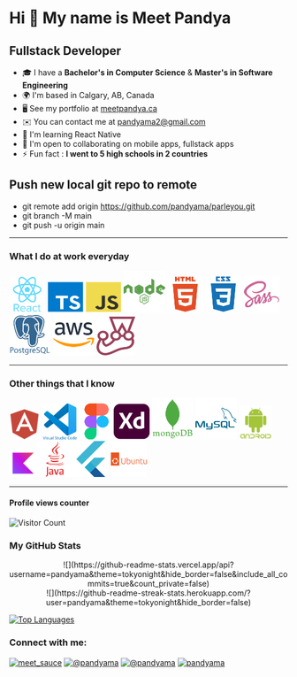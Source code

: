 Hi 👋 My name is Meet Pandya
============================

Fullstack Developer
-------------------

* 🎓  I have a **Bachelor's in Computer Science** & **Master's in Software Engineering**
* 🌍  I'm based in Calgary, AB, Canada
* 🖥️  See my portfolio at [meetpandya.ca](http://www.meetpandya.ca)
* ✉️   You can contact me at [pandyama2@gmail.com](mailto:pandyama2@gmail.com)
* 🧠  I'm learning React Native
* 🤝  I'm open to collaborating on mobile apps, fullstack apps
* ⚡ Fun fact : **I went to 5 high schools in 2 countries**

Push new local git repo to remote
---------------------------------
- git remote add origin https://github.com/pandyama/parleyou.git
- git branch -M main
- git push -u origin main

---

### **What I do at work everyday**
<img alt="medium" height="65px" width="65px" src="https://github.com/devicons/devicon/blob/master/icons/react/react-original-wordmark.svg"/> <img alt="medium" height="55px" width="65px" src="https://github.com/devicons/devicon/blob/master/icons/typescript/typescript-plain.svg"/> <img alt="medium" height="55px" width="65px" src="https://github.com/devicons/devicon/blob/master/icons/javascript/javascript-original.svg"/> <img alt="medium" height="75px" width="75px" src="https://github.com/devicons/devicon/blob/master/icons/nodejs/nodejs-plain-wordmark.svg"/>
<img alt="medium" height="65px" width="65px" src="https://github.com/devicons/devicon/blob/master/icons/html5/html5-plain-wordmark.svg"/> <img alt="medium" height="65px" width="65px" src="https://github.com/devicons/devicon/blob/master/icons/css3/css3-plain-wordmark.svg"/> <img alt="medium" height="65px" width="65px" src="https://github.com/devicons/devicon/blob/master/icons/sass/sass-original.svg"/>
<img alt="medium" height="75px" width="75px" src="https://github.com/devicons/devicon/blob/master/icons/postgresql/postgresql-plain-wordmark.svg"/>
<img alt="medium" height="75px" width="75px" src="https://github.com/devicons/devicon/blob/master/icons/amazonwebservices/amazonwebservices-original-wordmark.svg"/> <img alt="medium" height="70px" width="70px" src="https://github.com/devicons/devicon/blob/master/icons/jest/jest-plain.svg"/>

---

### **Other things that I know**

<img alt="medium" height="55px" width="55px" src="https://github.com/devicons/devicon/blob/master/icons/angularjs/angularjs-plain.svg"/> <img alt="medium" height="65px" width="65px" src="https://github.com/devicons/devicon/blob/master/icons/vscode/vscode-original-wordmark.svg"/><img alt="medium" height="65px" width="65px" src="https://github.com/devicons/devicon/blob/master/icons/figma/figma-original.svg"/><img alt="medium" height="65px" width="65px" src="https://github.com/devicons/devicon/blob/master/icons/xd/xd-plain.svg"/> <img alt="medium" height="75px" width="75px" src="https://github.com/devicons/devicon/blob/master/icons/mongodb/mongodb-plain-wordmark.svg"/> <img alt="medium" height="75px" width="75px" src="https://github.com/devicons/devicon/blob/master/icons/mysql/mysql-plain-wordmark.svg"/> <img alt="medium" height="60px" width="60px" src="https://github.com/devicons/devicon/blob/master/icons/android/android-plain-wordmark.svg"/>  <img alt="medium" height="50px" width="50px" src="https://github.com/devicons/devicon/blob/master/icons/kotlin/kotlin-original.svg"/><img alt="medium" height="65px" width="65px" src="https://github.com/devicons/devicon/blob/master/icons/java/java-plain-wordmark.svg"/><img alt="medium" height="65px" width="65px" src="https://github.com/devicons/devicon/blob/master/icons/flutter/flutter-original.svg"/> <img alt="medium" height="65px" width="65px" src="https://github.com/devicons/devicon/blob/master/icons/ubuntu/ubuntu-plain-wordmark.svg"/>

---

#### Profile views counter
![Visitor Count](https://profile-counter.glitch.me/{pandyama}/count.svg)

### **My GitHub Stats**

<div align="center">
   ![](https://github-readme-stats.vercel.app/api?username=pandyama&theme=tokyonight&hide_border=false&include_all_commits=true&count_private=false)<br/>
   ![](https://github-readme-streak-stats.herokuapp.com/?user=pandyama&theme=tokyonight&hide_border=false)<br/>
</div>

<a href="https://github.com/pandyama" align="left"><img src="https://github-readme-stats.vercel.app/api/top-langs/?username=pandyama&langs_count=10&title_color=0891b2&text_color=ffffff&icon_color=0891b2&bg_color=1c1917&hide_border=true&locale=en&custom_title=Top%20%Languages" alt="Top Languages" /></a>

<h3 align="left">Connect with me:</h3>
<p align="left">
<a href="https://instagram.com/meet_sauce" target="blank"><img align="center" src="https://raw.githubusercontent.com/rahuldkjain/github-profile-readme-generator/master/src/images/icons/Social/instagram.svg" alt="meet_sauce" height="30" width="40" /></a>
<a href="https://hashnode.com/@pandyama" target="blank"><img align="center" src="https://raw.githubusercontent.com/rahuldkjain/github-profile-readme-generator/master/src/images/icons/Social/hashnode.svg" alt="@pandyama" height="30" width="40" /></a>
<a href="https://medium.com/@pandyama" target="blank"><img align="center" src="https://raw.githubusercontent.com/rahuldkjain/github-profile-readme-generator/master/src/images/icons/Social/medium.svg" alt="@pandyama" height="30" width="40" /></a>
<a href="https://www.linkedin.com/in/meetpandya-9089/" target="blank"><img align="center" src="https://raw.githubusercontent.com/rahuldkjain/github-profile-readme-generator/master/src/images/icons/Social/linked-in-alt.svg" alt="pandyama" height="30" width="40" /></a>
<!-- <a href="https://pandyama.hashnode.dev" target="_blank" rel="noreferrer"><img src="https://raw.githubusercontent.com/danielcranney/readme-generator/main/public/icons/socials/hashnode.svg" alt="pandyama" width="30" height="20" /></a>  -->
</p>
